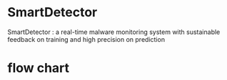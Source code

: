 # SmartDetector
SmartDetector : a real-time malware monitoring system with sustainable feedback on training and high precision on prediction



# flow chart
